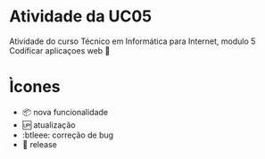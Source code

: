 # Atividade da UC05

Atividade do curso Técnico em Informática para Internet, modulo 5 Codificar aplicaçoes web :checkered_flag:


# Ìcones 

- :package: nova funcionalidade
- :up: atualização
- :btleee: correção de bug
- :checkered_flag: release